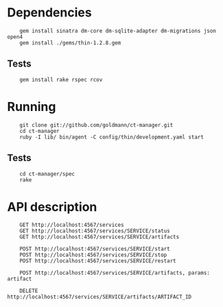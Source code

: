 Dependencies
============

        gem install sinatra dm-core dm-sqlite-adapter dm-migrations json open4
        gem install ./gems/thin-1.2.8.gem

Tests
-----

        gem install rake rspec rcov

Running
=======

        git clone git://github.com/goldmann/ct-manager.git
        cd ct-manager
        ruby -I lib/ bin/agent -C config/thin/development.yaml start

Tests
-----

        cd ct-manager/spec
        rake

API description
===============

        GET http://localhost:4567/services
        GET http://localhost:4567/services/SERVICE/status
        GET http://localhost:4567/services/SERVICE/artifacts

        POST http://localhost:4567/services/SERVICE/start
        POST http://localhost:4567/services/SERVICE/stop
        POST http://localhost:4567/services/SERVICE/restart

        POST http://localhost:4567/services/SERVICE/artifacts, params: artifact

        DELETE http://localhost:4567/services/SERVICE/artifacts/ARTIFACT_ID
